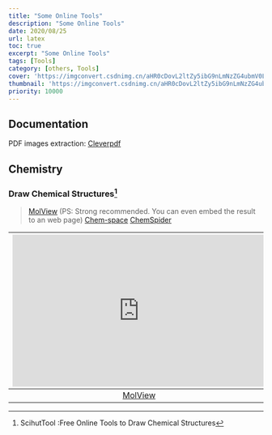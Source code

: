 ```yaml
---
title: "Some Online Tools"
description: "Some Online Tools"
date: 2020/08/25
url: latex
toc: true
excerpt: "Some Online Tools"
tags: [Tools]
category: [others, Tools]
cover: 'https://imgconvert.csdnimg.cn/aHR0cDovL2ltZy5ibG9nLmNzZG4ubmV0LzIwMTcxMDA1MDkxNjM4ODYy'
thumbnail: 'https://imgconvert.csdnimg.cn/aHR0cDovL2ltZy5ibG9nLmNzZG4ubmV0LzIwMTcxMDA1MDkxNjM4ODYy'
priority: 10000
---
```


## Documentation

PDF images extraction: [Cleverpdf](https://www.cleverpdf.com/cn/extract-pdf-images)


## Chemistry

### Draw Chemical Structures[^ScihutTool_chem_dr]
>[MolView](https://molview.org/) (PS: Strong recommended. You can even embed the result to an web page)
>[Chem-space](https://chem-space.com/search)
>[ChemSpider](https://www.chemspider.com/StructureSearch.aspx)

|<iframe style="width: 500px; height: 300px;" frameborder="0" src="https://embed.molview.org/v1/?mode=balls&pdbid=4hhb&chainType=ribbon&chainColor=chain"></iframe>|
|:--:|
|[MolView](https://molview.org/)|
[^ScihutTool_chem_dr]: ScihutTool :Free Online Tools to Draw Chemical Structures
